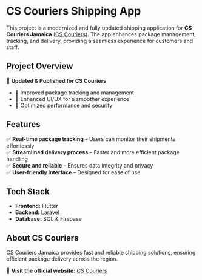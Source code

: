 # **CS Couriers Shipping App**  

This project is a modernized and fully updated shipping application for **CS Couriers Jamaica** ([CS Couriers](https://www.cscouriersja.com/)). The app enhances package management, tracking, and delivery, providing a seamless experience for customers and staff.  

## **Project Overview**  
🚀 **Updated & Published for CS Couriers**  
- 🔹 Improved package tracking and management  
- 🔹 Enhanced UI/UX for a smoother experience  
- 🔹 Optimized performance and security  

## **Features**  
✅ **Real-time package tracking** – Users can monitor their shipments effortlessly  
✅ **Streamlined delivery process** – Faster and more efficient package handling  
✅ **Secure and reliable** – Ensures data integrity and privacy  
✅ **User-friendly interface** – Designed for ease of use  

## **Tech Stack**  
- **Frontend:** Flutter  
- **Backend:** Laravel  
- **Database:** SQL & Firebase  

## **About CS Couriers**  
CS Couriers Jamaica provides fast and reliable shipping solutions, ensuring efficient package delivery across the region.  

🔗 **Visit the official website:** [CS Couriers](https://www.cscouriersja.com/)  
